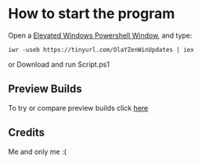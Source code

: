 <img src=""/>

# **How to start the program**

Open a [Elevated Windows Powershell Window](https://docs.microsoft.com/en-us/powershell/scripting/windows-powershell/starting-windows-powershell?view=powershell-7.2#with-administrative-privileges-run-as-administrator), and type: 
```
iwr -useb https://tinyurl.com/OlaYZenWinUpdates | iex
```
or Download and run Script.ps1

## Preview Builds
To try or compare preview builds click [here](https://github.com/OlaYZen/Windows-Update/tree/Preview)
## **Credits**
Me and only me :(